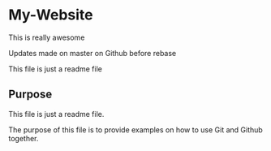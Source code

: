 # My-Website
This is really awesome

Updates made on master on Github before rebase

This file is just a readme file


## Purpose

This file is just a readme file.

The purpose of this file is to provide examples on how to use Git and Github together.